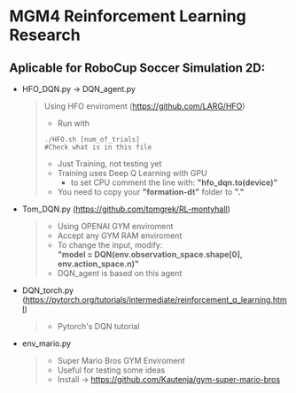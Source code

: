 # MGM4 Reinforcement Learning Research
## Aplicable for RoboCup Soccer Simulation 2D:
* HFO_DQN.py -> DQN_agent.py

    > Using HFO enviroment (https://github.com/LARG/HFO)
    >
    > * Run with
    >  ```shell
    >  ./HFO.sh [num_of_trials]
    >  #Check what is in this file
    >  ```
    > * Just Training, not testing yet
    > * Training uses Deep Q Learning with GPU
    >   * to set CPU comment the line with: **"hfo_dqn.to(device)"**
    > * You need to copy your **"formation-dt"** folder to **"."**
* Tom_DQN.py (https://github.com/tomgrek/RL-montyhall)
    > * Using OPENAI GYM enviroment
    > * Accept any GYM RAM enviroment 
    > * To change the input, modify: \
     **"model = DQN(env.observation_space.shape[0], env.action_space.n)"**
    > * DQN_agent is based on this agent
* DQN_torch.py (https://pytorch.org/tutorials/intermediate/reinforcement_q_learning.html)
    > * Pytorch's DQN tutorial
* env_mario.py
    > * Super Mario Bros GYM Enviroment
    > * Useful for testing some ideas
    > * Install -> https://github.com/Kautenja/gym-super-mario-bros